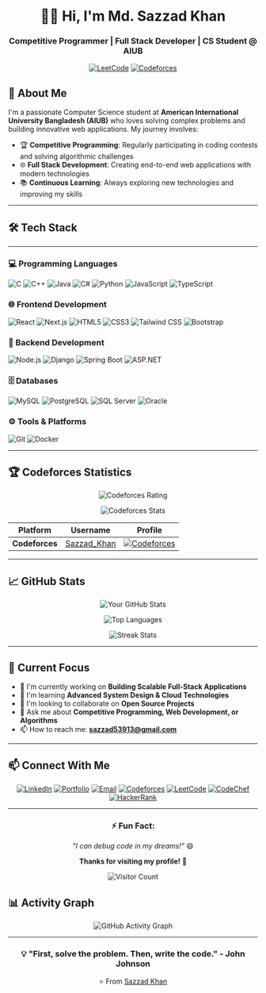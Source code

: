 <div align="center">

# 👨‍💻 Hi, I'm Md. Sazzad Khan

### Competitive Programmer | Full Stack Developer | CS Student @ AIUB

[![LeetCode](https://img.shields.io/badge/dynamic/json?style=flat&labelColor=black&color=green&label=Solved&query=solved&url=https%3A%2F%2Fleetcode-badge.vercel.app%2FMdpi%2F%2FSazzadKhan&logo=leetcode&logoColor=yellow)](https://leetcode.com/u/4Qz2ymQy19/)
[![Codeforces](https://img.shields.io/badge/Codeforces-Rating%201100+-blue?style=flat&logo=codeforces)](https://codeforces.com/profile/Sazzad_Khan)

</div>

## 🚀 About Me

I'm a passionate Computer Science student at **American International University Bangladesh (AIUB)** who loves solving complex problems and building innovative web applications. My journey involves:

- 🏆 **Competitive Programming**: Regularly participating in coding contests and solving algorithmic challenges
- 🌐 **Full Stack Development**: Creating end-to-end web applications with modern technologies
- 📚 **Continuous Learning**: Always exploring new technologies and improving my skills

---

## 🛠️ Tech Stack

---

### 💻 Programming Languages
![C](https://img.shields.io/badge/C-A8B9CC?style=for-the-badge&logo=c&logoColor=black)
![C++](https://img.shields.io/badge/C++-00599C?style=for-the-badge&logo=c%2B%2B&logoColor=white)
![Java](https://img.shields.io/badge/Java-ED8B00?style=for-the-badge&logo=java&logoColor=white)
![C#](https://img.shields.io/badge/C%23-239120?style=for-the-badge&logo=c-sharp&logoColor=white)
![Python](https://img.shields.io/badge/Python-3776AB?style=for-the-badge&logo=python&logoColor=white)
![JavaScript](https://img.shields.io/badge/JavaScript-F7DF1E?style=for-the-badge&logo=javascript&logoColor=black)
![TypeScript](https://img.shields.io/badge/TypeScript-3178C6?style=for-the-badge&logo=typescript&logoColor=white)

### 🌐 Frontend Development
![React](https://img.shields.io/badge/React-20232A?style=for-the-badge&logo=react&logoColor=61DAFB)
![Next.js](https://img.shields.io/badge/Next.js-000000?style=for-the-badge&logo=next.js&logoColor=white)
![HTML5](https://img.shields.io/badge/HTML5-E34F26?style=for-the-badge&logo=html5&logoColor=white)
![CSS3](https://img.shields.io/badge/CSS3-1572B6?style=for-the-badge&logo=css3&logoColor=white)
![Tailwind CSS](https://img.shields.io/badge/Tailwind_CSS-38B2AC?style=for-the-badge&logo=tailwind-css&logoColor=white)
![Bootstrap](https://img.shields.io/badge/Bootstrap-7952B3?style=for-the-badge&logo=bootstrap&logoColor=white)

### 🔧 Backend Development
![Node.js](https://img.shields.io/badge/Node.js-339933?style=for-the-badge&logo=nodedotjs&logoColor=white)
![Django](https://img.shields.io/badge/Django-092E20?style=for-the-badge&logo=django&logoColor=white)
![Spring Boot](https://img.shields.io/badge/Spring_Boot-6DB33F?style=for-the-badge&logo=springboot&logoColor=white)
![ASP.NET](https://img.shields.io/badge/ASP.NET-512BD4?style=for-the-badge&logo=dotnet&logoColor=white)

### 🗄️ Databases
![MySQL](https://img.shields.io/badge/MySQL-4479A1?style=for-the-badge&logo=mysql&logoColor=white)
![PostgreSQL](https://img.shields.io/badge/PostgreSQL-4169E1?style=for-the-badge&logo=postgresql&logoColor=white)
![SQL Server](https://img.shields.io/badge/SQL%20Server-CC2927?style=for-the-badge&logo=microsoft-sql-server&logoColor=white)
![Oracle](https://img.shields.io/badge/Oracle-F80000?style=for-the-badge&logo=oracle&logoColor=white)

### ⚙️ Tools & Platforms
![Git](https://img.shields.io/badge/Git-F05032?style=for-the-badge&logo=git&logoColor=white)
![Docker](https://img.shields.io/badge/Docker-2496ED?style=for-the-badge&logo=docker&logoColor=white)

---

## 🏆 Codeforces Statistics

<div align="center">

<!-- Codeforces Stats Card -->
![Codeforces Rating](https://codeforces-readme-stats.vercel.app/api/card?username=Sazzad_Khan&theme=default)

<!-- Codeforces Stats -->
![Codeforces Stats](https://codeforces-readme-stats.vercel.app/api?username=Sazzad_Khan&theme=default)

</div>

<div align="center">

| Platform | Username | Profile |
|----------|----------|---------|
| **Codeforces** | [Sazzad_Khan](https://codeforces.com/profile/Sazzad_Khan) | [![Codeforces](https://img.shields.io/badge/Codeforces-View_Profile-red?style=for-the-badge&logo=codeforces)](https://codeforces.com/profile/Sazzad_Khan) |

</div>

---
## 📈 GitHub Stats

<div align="center">

![Your GitHub Stats](https://github-readme-stats.vercel.app/api?username=sazzadkhan20&show_icons=true&theme=radical&hide_border=true)

![Top Languages](https://github-readme-stats.vercel.app/api/top-langs/?username=sazzadkhan20&layout=compact&theme=radical&hide_border=true)

![Streak Stats](https://github-readme-streak-stats.herokuapp.com/?user=sazzadkhan20&theme=radical&hide_border=true)

</div>

---

## 🎯 Current Focus

- 🔭 I'm currently working on **Building Scalable Full-Stack Applications**
- 🌱 I'm learning **Advanced System Design & Cloud Technologies**
- 👯 I'm looking to collaborate on **Open Source Projects**
- 💬 Ask me about **Competitive Programming, Web Development, or Algorithms**
- 📫 How to reach me: **sazzad53913@gmail.com**

---

## 📫 Connect With Me

<div align="center">

[![LinkedIn](https://img.shields.io/badge/LinkedIn-0077B5?style=for-the-badge&logo=linkedin&logoColor=white)](https://www.linkedin.com/in/md-sazzad-khan/)
[![Portfolio](https://img.shields.io/badge/Portfolio-%23000000.svg?style=for-the-badge&logo=firefox&logoColor=#FF7139)](https://sazzad-portfolio.com)
[![Email](https://img.shields.io/badge/Email-D14836?style=for-the-badge&logo=gmail&logoColor=white)](mailto:sazzad53913@gmail.com)
[![Codeforces](https://img.shields.io/badge/Codeforces-445f9d?style=for-the-badge&logo=codeforces&logoColor=white)](https://codeforces.com/profile/Sazzad_Khan)
[![LeetCode](https://img.shields.io/badge/LeetCode-FFA116?style=for-the-badge&logo=leetcode&logoColor=white)](https://leetcode.com/u/4Qz2ymQy19/)
[![CodeChef](https://img.shields.io/badge/CodeChef-%235B4638?style=for-the-badge&logo=codechef&logoColor=white)](https://www.codechef.com/users/mdsazzadkhan)
[![HackerRank](https://img.shields.io/badge/HackerRank-00EA64?style=for-the-badge&logo=hackerrank&logoColor=white)](https://www.hackerrank.com/profile/Md_Sazzad_Khan)

</div>

---

<div align="center">

### ⚡ Fun Fact: 
*"I can debug code in my dreams!"* 😄

**Thanks for visiting my profile!** 🚀

![Visitor Count](https://komarev.com/ghpvc/?username=sazzadkhan20&color=blueviolet)

</div>

## 📊 Activity Graph
<div align="center">
   
![GitHub Activity Graph](https://github-readme-activity-graph.vercel.app/graph?username=sazzadkhan20&theme=github)

</div>

---

<div align="center">

### 💡 "First, solve the problem. Then, write the code." - John Johnson

⭐️ From [Sazzad Khan](https://github.com/sazzadkhan20)

</div>
